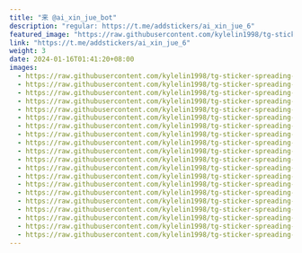 ```yaml
---
title: "来 @ai_xin_jue_bot"
description: "regular: https://t.me/addstickers/ai_xin_jue_6"
featured_image: "https://raw.githubusercontent.com/kylelin1998/tg-sticker-spreading-worldwide-images/main/img/dabdc90c-3f86-4585-9eb7-5673883cf651.jpg"
link: "https://t.me/addstickers/ai_xin_jue_6"
weight: 3
date: 2024-01-16T01:41:20+08:00
images:
  - https://raw.githubusercontent.com/kylelin1998/tg-sticker-spreading-worldwide-images/main/img/dabdc90c-3f86-4585-9eb7-5673883cf651.jpg
  - https://raw.githubusercontent.com/kylelin1998/tg-sticker-spreading-worldwide-images/main/img/00d0dab3-1f52-49c8-bede-7246ce9b4ba1.jpg
  - https://raw.githubusercontent.com/kylelin1998/tg-sticker-spreading-worldwide-images/main/img/3027de65-98f8-439e-99ae-0db57b3a88d5.jpg
  - https://raw.githubusercontent.com/kylelin1998/tg-sticker-spreading-worldwide-images/main/img/c3847220-02ff-46a7-b697-54d786f0f098.jpg
  - https://raw.githubusercontent.com/kylelin1998/tg-sticker-spreading-worldwide-images/main/img/8ddebb43-9092-43b9-b06a-5ead97be7658.jpg
  - https://raw.githubusercontent.com/kylelin1998/tg-sticker-spreading-worldwide-images/main/img/7e14e244-cea3-4629-b46f-9f84c019844f.jpg
  - https://raw.githubusercontent.com/kylelin1998/tg-sticker-spreading-worldwide-images/main/img/43cda76b-8a44-4980-b3b1-86badbf1eac9.jpg
  - https://raw.githubusercontent.com/kylelin1998/tg-sticker-spreading-worldwide-images/main/img/7e7b24a1-d413-4160-ae1b-90ce19bdc316.jpg
  - https://raw.githubusercontent.com/kylelin1998/tg-sticker-spreading-worldwide-images/main/img/e1cbd8c6-9c6c-4c85-9083-aa384fa10186.jpg
  - https://raw.githubusercontent.com/kylelin1998/tg-sticker-spreading-worldwide-images/main/img/5d6a6cb4-4dec-4b6b-8eb6-71e7e964b5cb.jpg
  - https://raw.githubusercontent.com/kylelin1998/tg-sticker-spreading-worldwide-images/main/img/c90b0cc0-4391-412f-91a0-61cc8668461b.jpg
  - https://raw.githubusercontent.com/kylelin1998/tg-sticker-spreading-worldwide-images/main/img/1373513e-430c-4d6e-8e4b-12a98e0aa060.jpg
  - https://raw.githubusercontent.com/kylelin1998/tg-sticker-spreading-worldwide-images/main/img/9cfd18c0-d1ca-4743-b789-e048e05ff2ab.jpg
  - https://raw.githubusercontent.com/kylelin1998/tg-sticker-spreading-worldwide-images/main/img/f5f3eb85-becc-4bef-be77-67c7166ec22f.jpg
  - https://raw.githubusercontent.com/kylelin1998/tg-sticker-spreading-worldwide-images/main/img/bfbc410f-a45c-4258-a42a-d47a2e3c20e2.jpg
  - https://raw.githubusercontent.com/kylelin1998/tg-sticker-spreading-worldwide-images/main/img/f5e1b91f-34a6-46ef-9377-6a75fd16f3b7.jpg
  - https://raw.githubusercontent.com/kylelin1998/tg-sticker-spreading-worldwide-images/main/img/10bc8a11-2767-4ace-b4a7-73b7495a32d2.jpg
  - https://raw.githubusercontent.com/kylelin1998/tg-sticker-spreading-worldwide-images/main/img/72ca6aec-42d1-4ae9-9379-15a2088871e9.jpg
  - https://raw.githubusercontent.com/kylelin1998/tg-sticker-spreading-worldwide-images/main/img/8da3dba9-9d14-488a-a867-44607e5d8ae6.jpg
  - https://raw.githubusercontent.com/kylelin1998/tg-sticker-spreading-worldwide-images/main/img/0c081f6a-627c-429d-a53c-089e096ee755.jpg
---
```

